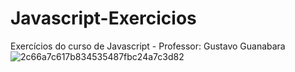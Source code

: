 # Javascript-Exercicios
Exercícios do curso de Javascript - Professor: Gustavo Guanabara
![2c66a7c617b834535487fbc24a7c3d82](https://user-images.githubusercontent.com/108497992/186556398-42b2fb01-a546-40ff-bde0-e481d4ac1b49.jpg)
